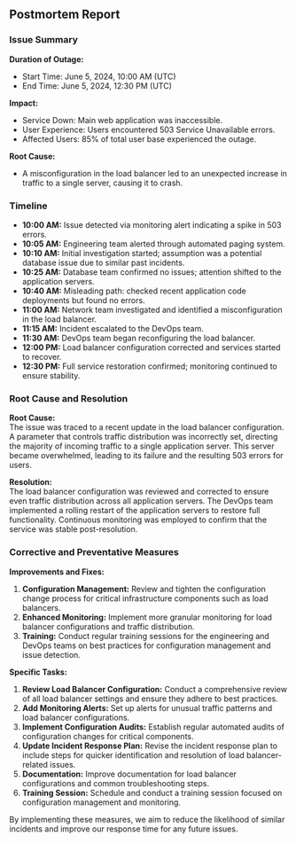 ## Postmortem Report

### Issue Summary

**Duration of Outage:**  
- Start Time: June 5, 2024, 10:00 AM (UTC)  
- End Time: June 5, 2024, 12:30 PM (UTC)  

**Impact:**  
- Service Down: Main web application was inaccessible.  
- User Experience: Users encountered 503 Service Unavailable errors.  
- Affected Users: 85% of total user base experienced the outage.

**Root Cause:**  
- A misconfiguration in the load balancer led to an unexpected increase in traffic to a single server, causing it to crash.

### Timeline

- **10:00 AM:** Issue detected via monitoring alert indicating a spike in 503 errors.
- **10:05 AM:** Engineering team alerted through automated paging system.
- **10:10 AM:** Initial investigation started; assumption was a potential database issue due to similar past incidents.
- **10:25 AM:** Database team confirmed no issues; attention shifted to the application servers.
- **10:40 AM:** Misleading path: checked recent application code deployments but found no errors.
- **11:00 AM:** Network team investigated and identified a misconfiguration in the load balancer.
- **11:15 AM:** Incident escalated to the DevOps team.
- **11:30 AM:** DevOps team began reconfiguring the load balancer.
- **12:00 PM:** Load balancer configuration corrected and services started to recover.
- **12:30 PM:** Full service restoration confirmed; monitoring continued to ensure stability.

### Root Cause and Resolution

**Root Cause:**  
The issue was traced to a recent update in the load balancer configuration. A parameter that controls traffic distribution was incorrectly set, directing the majority of incoming traffic to a single application server. This server became overwhelmed, leading to its failure and the resulting 503 errors for users.

**Resolution:**  
The load balancer configuration was reviewed and corrected to ensure even traffic distribution across all application servers. The DevOps team implemented a rolling restart of the application servers to restore full functionality. Continuous monitoring was employed to confirm that the service was stable post-resolution.

### Corrective and Preventative Measures

**Improvements and Fixes:**  
1. **Configuration Management:** Review and tighten the configuration change process for critical infrastructure components such as load balancers.
2. **Enhanced Monitoring:** Implement more granular monitoring for load balancer configurations and traffic distribution.
3. **Training:** Conduct regular training sessions for the engineering and DevOps teams on best practices for configuration management and issue detection.

**Specific Tasks:**
1. **Review Load Balancer Configuration:** Conduct a comprehensive review of all load balancer settings and ensure they adhere to best practices.
2. **Add Monitoring Alerts:** Set up alerts for unusual traffic patterns and load balancer configurations.
3. **Implement Configuration Audits:** Establish regular automated audits of configuration changes for critical components.
4. **Update Incident Response Plan:** Revise the incident response plan to include steps for quicker identification and resolution of load balancer-related issues.
5. **Documentation:** Improve documentation for load balancer configurations and common troubleshooting steps.
6. **Training Session:** Schedule and conduct a training session focused on configuration management and monitoring.

By implementing these measures, we aim to reduce the likelihood of similar incidents and improve our response time for any future issues.
